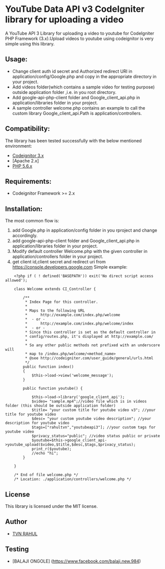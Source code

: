 # YouTube Data API v3 CodeIgniter library for uploading a video 

A YouTube API 3 Library for uploading a video to youtube  for CodeIgniter PHP Framework (3.x).Upload videos to youtube using codeignitor is very simple using this library.

## Usage:
* Change client auth id secret and Authorized redirect URI in application/config/Google.php and copy in the appropriate directory in your project.
* Add videos folder(which contains a sample video for testing purpose) outside application folder ,i.e. in you root directory.
* Add google-api-php-client folder and Google_client_api.php in application/libraries folder in your project.
* A sample controller welcome.php contains an example to call the custom library Google_client_api.Path is application/controllers.


## Compatibility:

The library has been tested successfully with the below mentioned environment:

- [Codeignitor 3.x](https://www.codeigniter.com/)
- [Apache 2.x]
- [PHP 5.6.x](http://php.net/)


## Requirements:

* Codeignitor Framework >= 2.x

## Installation:

The most common flow is:

1. add Google.php in application/config folder in you rproject and change accordingly.
2. add google-api-php-client folder and Google_client_api.php in application/libraries folder in your project.
3. Modify default controller Welcome.php with the given controller in application/controllers folder in your project.
4. get client id,client secret and redirect uri from https://console.developers.google.com
Simple example:
```
    <?php if ( ! defined('BASEPATH')) exit('No direct script access allowed');

	class Welcome extends CI_Controller {

		/**
		 * Index Page for this controller.
		 *
		 * Maps to the following URL
		 * 		http://example.com/index.php/welcome
		 *	- or -  
		 * 		http://example.com/index.php/welcome/index
		 *	- or -
		 * Since this controller is set as the default controller in 
		 * config/routes.php, it's displayed at http://example.com/
		 *
		 * So any other public methods not prefixed with an underscore will
		 * map to /index.php/welcome/<method_name>
		 * @see http://codeigniter.com/user_guide/general/urls.html
		 */
		public function index()
		{
			$this->load->view('welcome_message');
		}
		
		public function youtube() {
			
			$this->load->library('google_client_api');
			$video= "sample.mp4";//video file which is in videos folder (this should be outside application folder)
			$title= "your custom title for youtube video v3"; //your title for youtube video
			$desc= "your custom youtube video description"; //your description for youtube video
			$tags=["rahultvn","youtubeapi3"]; //your custom tags for youtube video
			$privacy_status="public"; //video status public or private
			$youtube=$this->google_client_api->youtube_upload($video,$title,$desc,$tags,$privacy_status);
			print_r($youtube);
			//echo "hi";	
		}
		
	}

	/* End of file welcome.php */
	/* Location: ./application/controllers/welcome.php */

```

## License
This library is licensed under the MIT license.

## Author

- [TVN RAHUL](http://alleyglobal.com)

## Testing
- [BALAJI ONGOLE] (https://www.facebook.com/balaji.new.984)



